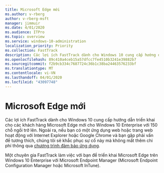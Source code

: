 ```yaml
---
title: Microsoft Edge mới
ms.author: v-rberg
author: v-rberg-msft
manager: jimmuir
ms.date: 4/01/2020
ms.audience: ITPro
ms.topic: overview
ms.service: windows-10-administration
localization_priority: Priority
ms.collection: FastTrack
description: Các lợi ích FastTrack dành cho Windows 10 cung cấp hướng dẫn triển khai cho các khách hàng Microsoft Edge mới cho Windows 10 Enterprise với 150 chỗ ngồi trở lên.
ms.openlocfilehash: 89c410a4ceb15a57dfcc7fe4510b3241e39882b7
ms.sourcegitcommit: f2b9cb334c7687724c36b1c38ba24463576233bf
ms.translationtype: MT
ms.contentlocale: vi-VN
ms.lasthandoff: 04/01/2020
ms.locfileid: "43097748"
---
```

# <a name="the-new-microsoft-edge"></a>Microsoft Edge mới

Các lợi ích FastTrack dành cho Windows 10 cung cấp hướng dẫn triển khai cho các khách hàng Microsoft Edge mới cho Windows 10 Enterprise với 150 chỗ ngồi trở lên. Ngoài ra, nếu bạn có một ứng dụng web hoặc trang web hoạt động với Internet Explorer hoặc Google Chrome và bạn gặp phải vấn đề tương thích, chúng tôi sẽ khắc phục sự cố này mà không mất thêm chi phí thông qua [chương trình đảm bảo ứng dụng](Win-10-app-assure.md).

Một chuyên gia FastTrack làm việc với bạn để triển khai Microsoft Edge trên Windows 10 Enterprise với Microsoft Endpoint Manager (Microsoft Endpoint Configuration Manager hoặc Microsoft InTune).


